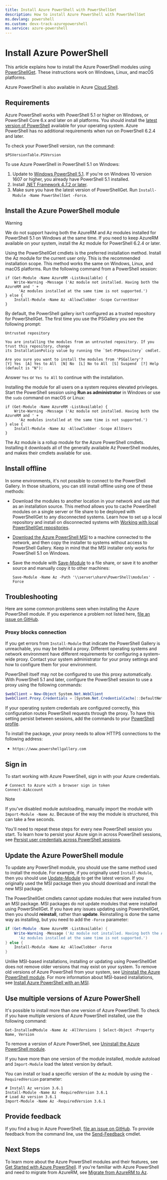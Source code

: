 ```yaml
---
title: Install Azure PowerShell with PowerShellGet
description: How to install Azure PowerShell with PowerShellGet
ms.devlang: powershell
ms.custom: devx-track-azurepowershell
ms.service: azure-powershell
---
```


# Install Azure PowerShell

This article explains how to install the Azure PowerShell modules using [PowerShellGet][01]. These
instructions work on Windows, Linux, and macOS platforms.

Azure PowerShell is also available in Azure [Cloud Shell][02].

## Requirements

Azure PowerShell works with PowerShell 5.1 or higher on Windows, or PowerShell Core 6.x and later on
all platforms. You should install the [latest version of PowerShell][03] available for your
operating system. Azure PowerShell has no additional requirements when run on PowerShell 6.2.4 and
later.

To check your PowerShell version, run the command:

```azurepowershell-interactive
$PSVersionTable.PSVersion
```

To use Azure PowerShell in PowerShell 5.1 on Windows:

1. Update to [Windows PowerShell 5.1][04]. If you're on Windows 10 version 1607 or higher, you
   already have PowerShell 5.1 installed.
2. Install [.NET Framework 4.7.2 or later][05].
3. Make sure you have the latest version of PowerShellGet. Run
   `Install-Module -Name PowerShellGet -Force`.

## Install the Azure PowerShell module

> [!WARNING]
> We do not support having both the AzureRM and Az modules installed for PowerShell 5.1 on Windows
> at the same time. If you need to keep AzureRM available on your system, install the Az module for
> PowerShell 6.2.4 or later.

Using the PowerShellGet cmdlets is the preferred installation method. Install the Az module for the
current user only. This is the recommended installation scope. This method works the same on
Windows, Linux, and macOS platforms. Run the following command from a PowerShell session:

```powershell-interactive
if (Get-Module -Name AzureRM -ListAvailable) {
    Write-Warning -Message ('Az module not installed. Having both the AzureRM and ' +
      'Az modules installed at the same time is not supported.')
} else {
    Install-Module -Name Az -AllowClobber -Scope CurrentUser
}
```

By default, the PowerShell gallery isn't configured as a trusted repository for PowerShellGet. The
first time you use the PSGallery you see the following prompt:

```Output
Untrusted repository

You are installing the modules from an untrusted repository. If you trust this repository, change
its InstallationPolicy value by running the `Set-PSRepository` cmdlet.

Are you sure you want to install the modules from 'PSGallery'?
[Y] Yes  [A] Yes to All  [N] No  [L] No to All  [S] Suspend  [?] Help (default is "N"):
```

Answer `Yes` or `Yes to All` to continue with the installation.

Installing the module for all users on a system requires elevated privileges. Start the PowerShell
session using **Run as administrator** in Windows or use the `sudo` command on macOS or Linux:

```powershell-interactive
if (Get-Module -Name AzureRM -ListAvailable) {
    Write-Warning -Message ('Az module not installed. Having both the AzureRM and ' +
      'Az modules installed at the same time is not supported.')
} else {
    Install-Module -Name Az -AllowClobber -Scope AllUsers
}
```

The Az module is a rollup module for the Azure PowerShell cmdlets. Installing it downloads all of
the generally available Az PowerShell modules, and makes their cmdlets available for use.

## Install offline

In some environments, it's not possible to connect to the PowerShell Gallery. In those situations,
you can still install offline using one of these methods:

* Download the modules to another location in your network and use that as an installation source.
  This method allows you to cache PowerShell modules on a single server or file share to be deployed
  with PowerShellGet to any disconnected systems. Learn how to set up a local repository and install
  on disconnected systems with [Working with local PowerShellGet repositories][06].
* [Download the Azure PowerShell MSI][07] to a machine connected to the network, and then copy the
  installer to systems without access to PowerShell Gallery. Keep in mind that the MSI installer
  only works for PowerShell 5.1 on Windows.
* Save the module with [Save-Module][08] to a file share, or save it to another source and manually
  copy it to other machines:

  ```powershell-interactive
  Save-Module -Name Az -Path '\\server\share\PowerShell\modules' -Force
  ```

## Troubleshooting

Here are some common problems seen when installing the Azure PowerShell module. If you experience a
problem not listed here, [file an issue on GitHub][09].

### Proxy blocks connection

If you get errors from `Install-Module` that indicate the PowerShell Gallery is unreachable, you may
be behind a proxy. Different operating systems and network environment have different requirements
for configuring a system-wide proxy. Contact your system administrator for your proxy settings and
how to configure them for your environment.

PowerShell itself may not be configured to use this proxy automatically. With PowerShell 5.1 and
later, configure the PowerShell session to use a proxy using the following commands:

```powershell
$webClient = New-Object System.Net.WebClient
$webClient.Proxy.Credentials = [System.Net.CredentialCache]::DefaultNetworkCredentials
```

If your operating system credentials are configured correctly, this configuration routes PowerShell
requests through the proxy. To have this setting persist between sessions, add the commands to your
[PowerShell profile][10].

To install the package, your proxy needs to allow HTTPS connections to the following address:

* `https://www.powershellgallery.com`

## Sign in

To start working with Azure PowerShell, sign in with your Azure credentials.

```azurepowershell-interactive
# Connect to Azure with a browser sign in token
Connect-AzAccount
```

> [!NOTE]
> If you've disabled module autoloading, manually import the module with `Import-Module -Name Az`.
> Because of the way the module is structured, this can take a few seconds.

You'll need to repeat these steps for every new PowerShell session you start. To learn how to
persist your Azure sign in across PowerShell sessions, see
[Persist user credentials across PowerShell sessions][11].

## Update the Azure PowerShell module

To update any PowerShell module, you should use the same method used to install the module. For
example, if you originally used `Install-Module`, then you should use [Update-Module][12] to get the
latest version. If you originally used the MSI package then you should download and install the new
MSI package.

The PowerShellGet cmdlets cannot update modules that were installed from an MSI package. MSI
packages do not update modules that were installed using PowerShellGet. If you have any issues
updating using PowershellGet, then you should **reinstall**, rather than **update**. Reinstalling is
done the same way as installing, but you need to add the `-Force` parameter:

```powershell
if (Get-Module -Name AzureRM -ListAvailable) {
    Write-Warning -Message ('Az module not installed. Having both the AzureRM and ' +
      'Az modules installed at the same time is not supported.')
} else {
    Install-Module -Name Az -AllowClobber -Force
}
```

Unlike MSI-based installations, installing or updating using PowerShellGet does not remove older
versions that may exist on your system. To remove old versions of Azure PowerShell from your system,
see [Uninstall the Azure PowerShell module][13]. For more information about MSI-based installations,
see [Install Azure PowerShell with an MSI][14].

## Use multiple versions of Azure PowerShell

It's possible to install more than one version of Azure PowerShell. To check if you have multiple
versions of Azure PowerShell installed, use the following command:

```powershell-interactive
Get-InstalledModule -Name Az -AllVersions | Select-Object -Property Name, Version
```

To remove a version of Azure PowerShell, see [Uninstall the Azure PowerShell module][13].

If you have more than one version of the module installed, module autoload and `Import-Module` load
the latest version by default.

You can install or load a specific version of the `Az` module by using the `-RequiredVersion`
parameter:

```powershell-interactive
# Install Az version 3.6.1
Install-Module -Name Az -RequiredVersion 3.6.1
# Load Az version 3.6.1
Import-Module -Name Az -RequiredVersion 3.6.1
```

## Provide feedback

If you find a bug in Azure PowerShell, [file an issue on GitHub][09]. To provide feedback from the
command line, use the [Send-Feedback][17] cmdlet.

## Next Steps

To learn more about the Azure PowerShell modules and their features, see
[Get Started with Azure PowerShell][18]. If you're familiar with Azure PowerShell and need to
migrate from AzureRM, see [Migrate from AzureRM to Az][19].

<!-- link references -->
[01]: /powershell/gallery/powershellget/install-powershellget
[02]: /azure/cloud-shell/overview
[03]: /powershell/scripting/install/installing-powershell
[04]: /powershell/scripting/windows-powershell/install/installing-windows-powershell#upgrading-existing-windows-powershell
[05]: /dotnet/framework/install
[06]: /powershell/gallery/how-to/working-with-local-psrepositories
[07]: install-az-ps-msi.md
[08]: /powershell/module/PowershellGet/Save-Module
[09]: https://github.com/azure/azure-powershell/issues
[10]: /powershell/module/microsoft.powershell.core/about/about_profiles
[11]: context-persistence.md
[12]: /powershell/module/powershellget/update-module
[13]: uninstall-az-ps.md
[14]: install-az-ps-msi.md
[17]: /powershell/module/az.accounts/send-feedback
[18]: get-started-azureps.md
[19]: migrate-from-azurerm-to-az.md

